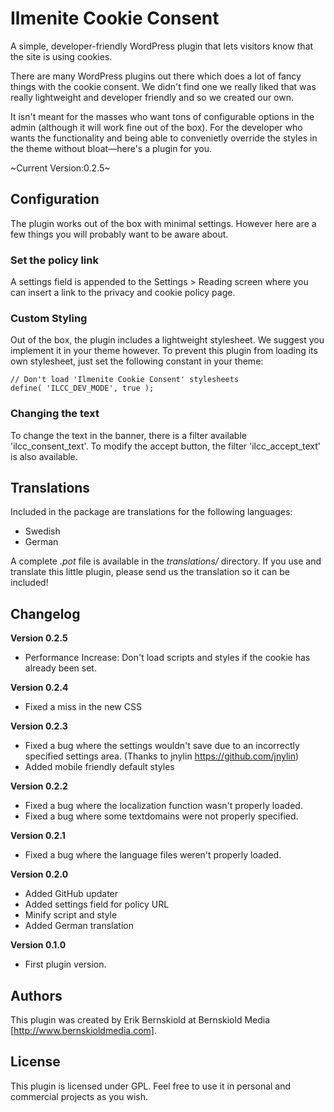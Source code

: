 # Ilmenite Cookie Consent
A simple, developer-friendly WordPress plugin that lets visitors know that the site is using cookies.

There are many WordPress plugins out there which does a lot of fancy things with the cookie consent. We didn't find one we really liked that was really lightweight and developer friendly and so we created our own.

It isn't meant for the masses who want tons of configurable options in the admin (although it will work fine out of the box). For the developer who wants the functionality and being able to convenietly override the styles in the theme without bloat—here's a plugin for you.

~Current Version:0.2.5~

## Configuration
The plugin works out of the box with minimal settings. However here are a few things you will probably want to be aware about.

### Set the policy link
A settings field is appended to the Settings > Reading screen where you can insert a link to the privacy and cookie policy page.

### Custom Styling
Out of the box, the plugin includes a lightweight stylesheet. We suggest you implement it in your theme however. To prevent this plugin from loading its own stylesheet, just set the following constant in your theme:

    // Don't load 'Ilmenite Cookie Consent' stylesheets
    define( 'ILCC_DEV_MODE', true );

### Changing the text
To change the text in the banner, there is a filter available 'ilcc_consent_text'. To modify the accept button, the filter 'ilcc_accept_text' is also available.

## Translations
Included in the package are translations for the following languages:
- Swedish
- German

A complete *.pot* file is available in the *translations/* directory. If you use and translate this little plugin, please send us the translation so it can be included!

## Changelog

**Version 0.2.5**
- Performance Increase: Don't load scripts and styles if the cookie has already been set.

**Version 0.2.4**
- Fixed a miss in the new CSS

**Version 0.2.3**
- Fixed a bug where the settings wouldn't save due to an incorrectly specified settings area. (Thanks to jnylin https://github.com/jnylin)
- Added mobile friendly default styles

**Version 0.2.2**
- Fixed a bug where the localization function wasn't properly loaded.
- Fixed a bug where some textdomains were not properly specified.

**Version 0.2.1**
- Fixed a bug where the language files weren't properly loaded.

**Version 0.2.0**
- Added GitHub updater
- Added settings field for policy URL
- Minify script and style
- Added German translation

**Version 0.1.0**
- First plugin version.

## Authors
This plugin was created by Erik Bernskiold at Bernskiold Media [http://www.bernskioldmedia.com].

## License
This plugin is licensed under GPL. Feel free to use it in personal and commercial projects as you wish.